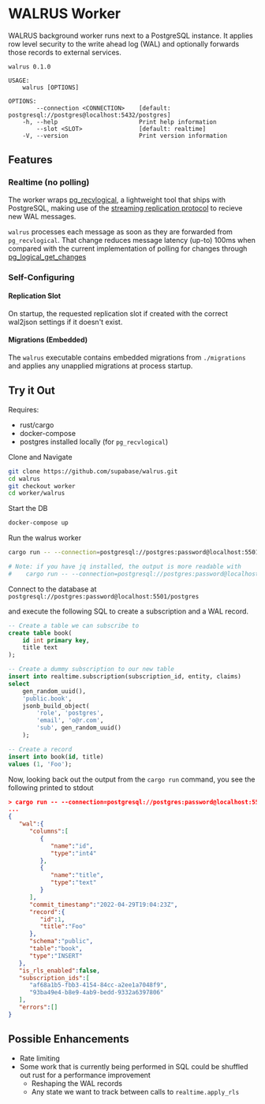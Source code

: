 # WALRUS Worker

WALRUS background worker runs next to a PostgreSQL instance. It applies row level security to the write ahead log (WAL) and optionally forwards those records to external services.


```
walrus 0.1.0

USAGE:
    walrus [OPTIONS]

OPTIONS:
        --connection <CONNECTION>    [default: postgresql://postgres@localhost:5432/postgres]
    -h, --help                       Print help information
        --slot <SLOT>                [default: realtime]
    -V, --version                    Print version information
```


## Features


### Realtime (no polling)

The worker wraps [pg_recvlogical](https://www.postgresql.org/docs/current/app-pgrecvlogical.html), a lightweight tool that ships with PostgreSQL, making use of the [streaming replication protocol](https://www.postgresql.org/docs/current/protocol-logical-replication.html#:~:text=The%20logical%20replication%20protocol%20sends,Start%20and%20Stream%20Stop%20messages.) to recieve new WAL messages.

`walrus` processes each message as soon as they are forwarded from `pg_recvlogical`. That change reduces message latency (up-to) 100ms when compared with the current implementation of polling for changes through [pg_logical_get_changes](https://www.postgresql.org/docs/14/logicaldecoding-example.html)

### Self-Configuring

#### Replication Slot
On startup, the requested replication slot if created with the correct wal2json  settings if it doesn't exist.

#### Migrations (Embedded)

The `walrus` executable contains embedded migrations from `./migrations` and applies any unapplied migrations at process startup.


## Try it Out


Requires:
- rust/cargo
- docker-compose
- postgres installed locally (for `pg_recvlogical`)

Clone and Navigate
```sh
git clone https://github.com/supabase/walrus.git
cd walrus
git checkout worker
cd worker/walrus
```

Start the DB
```sh
docker-compose up
```

Run the walrus worker
```sh
cargo run -- --connection=postgresql://postgres:password@localhost:5501/postgres

# Note: if you have jq installed, the output is more readable with
#    cargo run -- --connection=postgresql://postgres:password@localhost:5501/postgres | jq
```

Connect to the database at `postgresql://postgres:password@localhost:5501/postgres`

and execute the following SQL to create a subscription and a WAL record.

```sql
-- Create a table we can subscribe to
create table book(
    id int primary key,
    title text
);

-- Create a dummy subscription to our new table
insert into realtime.subscription(subscription_id, entity, claims)
select
    gen_random_uuid(),
    'public.book',
    jsonb_build_object(
        'role', 'postgres',
        'email', 'o@r.com',
        'sub', gen_random_uuid()
    );

-- Create a record
insert into book(id, title)
values (1, 'Foo');
```


Now, looking back out the output from the `cargo run` command, you see the following printed to stdout
```json
> cargo run -- --connection=postgresql://postgres:password@localhost:5501/postgres
...
{
   "wal":{
      "columns":[
         {
            "name":"id",
            "type":"int4"
         },
         {
            "name":"title",
            "type":"text"
         }
      ],
      "commit_timestamp":"2022-04-29T19:04:23Z",
      "record":{
         "id":1,
         "title":"Foo"
      },
      "schema":"public",
      "table":"book",
      "type":"INSERT"
   },
   "is_rls_enabled":false,
   "subscription_ids":[
      "af68a1b5-fbb3-4154-84cc-a2ee1a7048f9",
      "93ba49e4-b8e9-4ab9-bedd-9332a6397806"
   ],
   "errors":[]
}
```


## Possible Enhancements

- Rate limiting
- Some work that is currently being performed in SQL could be shuffled out rust for a performance improvement
    - Reshaping the WAL records
    - Any state we want to track between calls to `realtime.apply_rls`
